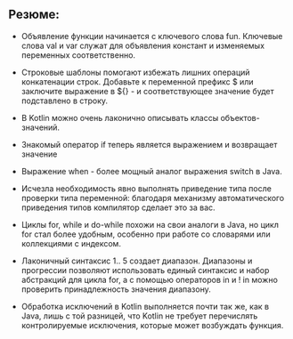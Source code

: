 ## Резюме:
+ Объявление функции начинается с ключевого слова fun. Ключевые слова val и var служат для объявления констант и 
изменяемых переменных соответственно.

+ Строковые шаблоны помогают избежать лишних операций конкатенации строк. Добавьте к переменной префикс $ или заключите 
выражение в ${} - и соответствующее значение будет подставлено в строку.

+ В Kotlin можно очень лаконично описывать классы объектов-значений.

+ Знакомый оператор if теперь является выражением и возвращает значение

+ Выражение when - более мощный аналог выражения switch в Java.

+ Исчезла необходимость явно выполнять приведение типа после проверки типа переменной: благодаря механизму автоматического 
приведения типов компилятор сделает это за вас.

+ Циклы for, while и do-while похожи на свои аналоги в Java, но цикл for стал более удобным, особенно при работе со 
словарями или коллекциями с индексом.

+ Лаконичный синтаксис 1.. 5 создает диапазон. Диапазоны и прогрессии позволяют использовать единый синтаксис и набор 
абстракций для цикла for, а с помощью операторов in и ! in можно проверить принадлежность значения диапазону.

+ Обработка исключений в Kotlin выполняется почти так же, как в Java, лишь с той разницей, что Kotlin не требует 
перечислять контролируемые исключения, которые может возбуждать функция.